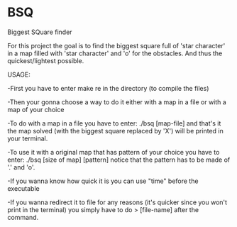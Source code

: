 # BSQ
Biggest SQuare finder

For this project the goal is to find the biggest square full of 'star character' in a map filled with 'star character' and 'o' for the obstacles.
And thus the quickest/lightest possible.

USAGE:

-First you have to enter make re in the directory (to compile the files)

-Then your gonna choose a way to do it either with a map in a file or with a map of your choice

-To do with a map in a file you have to enter: ./bsq [map-file] and that's it the map solved (with the biggest square replaced by 'X') 
will be printed in your terminal.

-To use it with a original map that has  pattern of your choice you have to enter: ./bsq [size of map] [pattern] notice that the pattern 
has to be made of '.' and 'o'.

-If you wanna know how quick it is you can use "time" before the executable

-If you wanna redirect it to file for any reasons (it's quicker since you won't print in the terminal) you simply have to do > [file-name] after the command.
